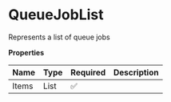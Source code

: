 # QueueJobList

Represents a list of queue jobs

**Properties**

| Name  | Type           | Required | Description |
| :---- | :------------- | :------- | :---------- |
| Items | List<QueueJob> | ✅       |             |
